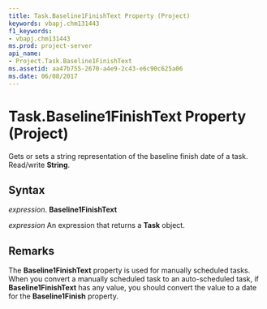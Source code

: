 ```yaml
---
title: Task.Baseline1FinishText Property (Project)
keywords: vbapj.chm131443
f1_keywords:
- vbapj.chm131443
ms.prod: project-server
api_name:
- Project.Task.Baseline1FinishText
ms.assetid: aa47b755-2670-a4e9-2c43-e6c90c625a06
ms.date: 06/08/2017
---
```



# Task.Baseline1FinishText Property (Project)

Gets or sets a string representation of the baseline finish date of a task. Read/write  **String**.


## Syntax

 _expression_. **Baseline1FinishText**

 _expression_ An expression that returns a **Task** object.


## Remarks

The  **Baseline1FinishText** property is used for manually scheduled tasks. When you convert a manually scheduled task to an auto-scheduled task, if **Baseline1FinishText** has any value, you should convert the value to a date for the **Baseline1Finish** property.



